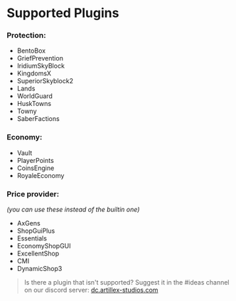 # Supported Plugins

### Protection:
* BentoBox
* GriefPrevention
* IridiumSkyBlock
* KingdomsX
* SuperiorSkyblock2
* Lands
* WorldGuard
* HuskTowns
* Towny
* SaberFactions

### Economy:
* Vault
* PlayerPoints
* CoinsEngine
* RoyaleEconomy

### Price provider:
_(you can use these instead of the builtin one)_
* AxGens
* ShopGuiPlus
* Essentials
* EconomyShopGUI
* ExcellentShop
* CMI
* DynamicShop3

> Is there a plugin that isn't supported? Suggest it in the #ideas channel on our discord server:
<font color="#1f67ff">[dc.artillex-studios.com](https://dc.artillex-studios.com/)</font>
